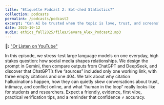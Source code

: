 ```yaml
---
title: "Etiquette Podcast 2: Bot-ched Statistics?"
collection: podcasts
permalink: /podcasts/podcast2
excerpt: "Can AI be trusted when the topic is love, trust, and screens? We build a prompt in Gemini, test it in ChatGPT and DeepSeek, and unpack how bot-ched stats (4/5 links failed) distort what we believe about relationships."
date: 2025-10-12
audio: ethics_fall2025/files/Sevara_Alex_Podcast2.mp3
---
```

**🎥:**
["Or Listen on YouTube"](https://youtu.be/v8ZOxExIGVg?si=i0R8HjdNgefjbC_b)  

In this episode, we stress-test large language models on one everyday, high stakes question: how social media shapes relationships. We design the prompt in Gemini, then compare outputs from ChatGPT and DeepSeek, and discover that ChatGPT’s five “sources” included only one working link, with three empty citations and one 404. We talk about why citation hallucinations happen, how they can quietly skew conversations about trust, intimacy, and conflict online, and what “human in the loop” really looks like for students and researchers. Expect a friendly, evidence, first vibe, practical verification tips, and a reminder that confidence ≠ accuracy.

